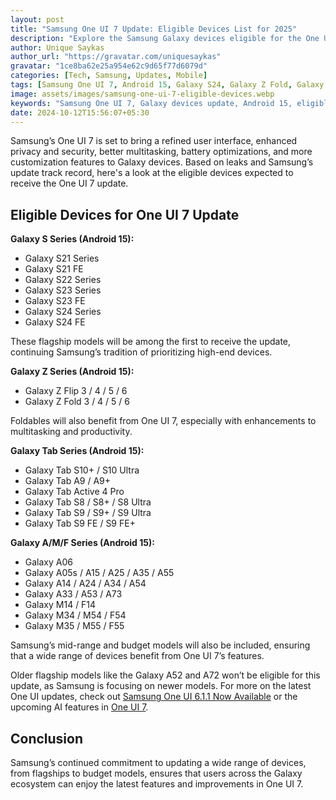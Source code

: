 ```yaml
---
layout: post
title: "Samsung One UI 7 Update: Eligible Devices List for 2025"
description: "Explore the Samsung Galaxy devices eligible for the One UI 7 update, bringing new features, better multitasking, and enhanced AI capabilities."
author: Unique Saykas
author_url: "https://gravatar.com/uniquesaykas"
gravatar: "1ce8ba62e25a954e62c9d65f77d6079d"
categories: [Tech, Samsung, Updates, Mobile]
tags: [Samsung One UI 7, Android 15, Galaxy S24, Galaxy Z Fold, Galaxy A Series]
image: assets/images/samsung-one-ui-7-eligible-devices.webp
keywords: "Samsung One UI 7, Galaxy devices update, Android 15, eligible devices list, Galaxy S series update"
date: 2024-10-12T15:56:07+05:30
---
```


Samsung’s One UI 7 is set to bring a refined user interface, enhanced privacy and security, better multitasking, battery optimizations, and more customization features to Galaxy devices. Based on leaks and Samsung’s update track record, here's a look at the eligible devices expected to receive the One UI 7 update.

## Eligible Devices for One UI 7 Update

**Galaxy S Series (Android 15):**
- Galaxy S21 Series
- Galaxy S21 FE
- Galaxy S22 Series
- Galaxy S23 Series
- Galaxy S23 FE
- Galaxy S24 Series
- Galaxy S24 FE

These flagship models will be among the first to receive the update, continuing Samsung’s tradition of prioritizing high-end devices.

**Galaxy Z Series (Android 15):**
- Galaxy Z Flip 3 / 4 / 5 / 6
- Galaxy Z Fold 3 / 4 / 5 / 6

Foldables will also benefit from One UI 7, especially with enhancements to multitasking and productivity.

**Galaxy Tab Series (Android 15):**
- Galaxy Tab S10+ / S10 Ultra
- Galaxy Tab A9 / A9+
- Galaxy Tab Active 4 Pro
- Galaxy Tab S8 / S8+ / S8 Ultra
- Galaxy Tab S9 / S9+ / S9 Ultra
- Galaxy Tab S9 FE / S9 FE+

**Galaxy A/M/F Series (Android 15):**
- Galaxy A06
- Galaxy A05s / A15 / A25 / A35 / A55
- Galaxy A14 / A24 / A34 / A54
- Galaxy A33 / A53 / A73
- Galaxy M14 / F14
- Galaxy M34 / M54 / F54
- Galaxy M35 / M55 / F55

Samsung’s mid-range and budget models will also be included, ensuring that a wide range of devices benefit from One UI 7’s features.

Older flagship models like the Galaxy A52 and A72 won’t be eligible for this update, as Samsung is focusing on newer models. For more on the latest One UI updates, check out [Samsung One UI 6.1.1 Now Available](https://www.theblazetimes.in/samsung-one-ui-6-1-1-now-available-for-flagship-galaxy-devices/) or the upcoming AI features in [One UI 7](https://www.theblazetimes.in/samsung-one-ui-7-to-introduce-enhanced-ai-features-in-2025/).

## Conclusion
Samsung’s continued commitment to updating a wide range of devices, from flagships to budget models, ensures that users across the Galaxy ecosystem can enjoy the latest features and improvements in One UI 7.
